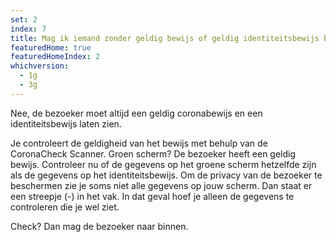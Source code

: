 ```yaml
---
set: 2
index: 7
title: Mag ik iemand zonder geldig bewijs of geldig identiteitsbewijs binnen laten?  
featuredHome: true
featuredHomeIndex: 2
whichversion:
  - 1g
  - 3g
---
```

Nee, de bezoeker moet altijd een geldig coronabewijs en een identiteitsbewijs laten zien.

Je controleert de geldigheid van het bewijs met behulp van de CoronaCheck Scanner. Groen scherm? De bezoeker heeft een geldig bewijs. Controleer nu of de gegevens op het groene scherm hetzelfde zijn als de gegevens op het identiteitsbewijs. Om de privacy van de bezoeker te beschermen zie je soms niet alle gegevens op jouw scherm. Dan staat er een streepje (-) in het vak. In dat geval hoef je alleen de gegevens te controleren die je wel ziet.

Check? Dan mag de bezoeker naar binnen.

